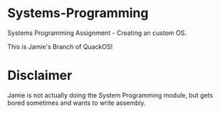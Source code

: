 # Systems-Programming
Systems Programming Assignment - Creating an custom OS.

This is Jamie's Branch of QuackOS!


# Disclaimer

Jamie is not actually doing the System Programming module, but gets bored sometimes and wants to write assembly.
